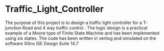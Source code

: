 # Traffic_Light_Controller
The purpose of this project is to design a traffic light controller for a T-junction Road and 4 way traffic control . The logic design is a practical example of a Moore type of Finite State Machine and has been implemented using six states. The code has been written in verilog and simulated on the software Xilinx ISE Design Suite 14.7
